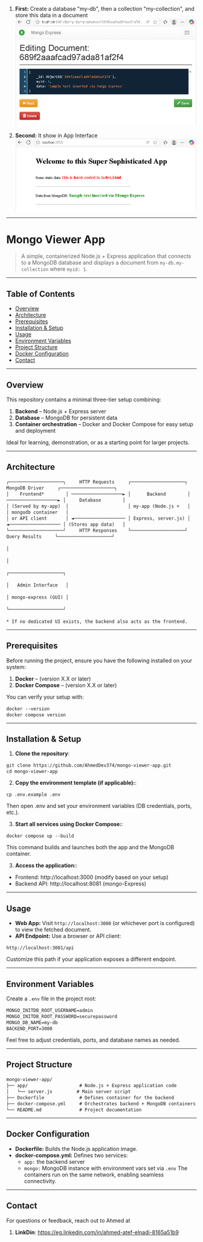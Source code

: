 1. **First:** Create a database "my-db", then a collection "my-collection", and store  this data in a document
![mongo-express.PNG](mongo-express.PNG)

1. **Second:** It show in App Interface
![my-app.PNG](my-app.PNG)


---

# Mongo Viewer App

> A simple, containerized Node.js + Express application that connects to a MongoDB database and displays a document from `my-db.my-collection` where `myid: 1`.

---

## Table of Contents

- [Overview](#overview)  
- [Architecture](#architecture)  
- [Prerequisites](#prerequisites)  
- [Installation & Setup](#installation--setup)  
- [Usage](#usage)  
- [Environment Variables](#environment-variables)  
- [Project Structure](#project-structure)  
- [Docker Configuration](#docker-configuration)  
- [Contact](#contact)  

---

## Overview

This repository contains a minimal three-tier setup combining:

1. **Backend** – Node.js + Express server  
2. **Database** – MongoDB for persistent data  
3. **Container orchestration** – Docker and Docker Compose for easy setup and deployment

Ideal for learning, demonstration, or as a starting point for larger projects.

---

## Architecture

```plaintext
┌────────────────────┐     HTTP Requests     ┌────────────────────┐     MongoDB Driver     ┌────────────────────┐
│    Frontend*        │ ───────────────────► │      Backend        │ ───────────────────► │     Database        │
│ (Served by my-app)  │                      │ my-app (Node.js +   │                      │ mongodb container   │
│ or API client       │ ◄─────────────────── │ Express, server.js) │ ◄─────────────────── │ (Stores app data)   │
└────────────────────┘     HTTP Responses    └────────────────────┘     Query Results     └────────────────────┘
                                                                                                   │
                                                                                                   │
                                                                                     ┌────────────────────┐
                                                                                     │   Admin Interface   │
                                                                                     │ mongo-express (GUI) │
                                                                                     └────────────────────┘

* If no dedicated UI exists, the backend also acts as the frontend.

```

---

## Prerequisites

Before running the project, ensure you have the following installed on your system:

1. **Docker** – (version X.X or later)
2. **Docker Compose** – (version X.X or later)

You can verify your setup with:

```plaintext
docker --version
docker compose version
```

---

## Installation & Setup

1. **Clone the repository**:
```plaintext
git clone https://github.com/AhmedDev374/mongo-viewer-app.git
cd mongo-viewer-app
```

2. **Copy the environment template (if applicable):**:
```plaintext
cp .env.example .env
```
Then open .env and set your environment variables (DB credentials, ports, etc.).

3. **Start all services using Docker Compose:**:
```plaintext
docker compose up --build
```
This command builds and launches both the app and the MongoDB container.

3. **Access the application:**:
- Frontend: http://localhost:3000 (modify based on your setup)
- Backend API: http://localhost:8081 (mongo-Express)

---

## Usage

- **Web App:** Visit ```http://localhost:3000``` (or whichever port is configured) to view the fetched document.
- **API Endpoint:** Use a browser or API client:
```plaintext
http://localhost:3001/api
```
Customize this path if your application exposes a different endpoint.

---

## Environment Variables

Create a ```.env``` file in the project root:

```plaintext
MONGO_INITDB_ROOT_USERNAME=admin
MONGO_INITDB_ROOT_PASSWORD=securepassword
MONGO_DB_NAME=my-db
BACKEND_PORT=3000
```
Feel free to adjust credentials, ports, and database names as needed.

---

## Project Structure
```plaintext
mongo-viewer-app/
├── app/                   # Node.js + Express application code
│   └── server.js         # Main server script
├── Dockerfile             # Defines container for the backend
├── docker-compose.yml     # Orchestrates backend + MongoDB containers
└── README.md              # Project documentation
```
---

## Docker Configuration

- **Dockerfile:** Builds the Node.js application image.
- **docker-compose.yml:** Defines two services:
  - ```app:``` the backend server
  - ```mongo:``` MongoDB instance with environment vars set via ```.env```
The containers run on the same network, enabling seamless connectivity.

---

## Contact

For questions or feedback, reach out to Ahmed at

1. **LinkDin**: https://eg.linkedin.com/in/ahmed-atef-elnadi-8165a51b9

